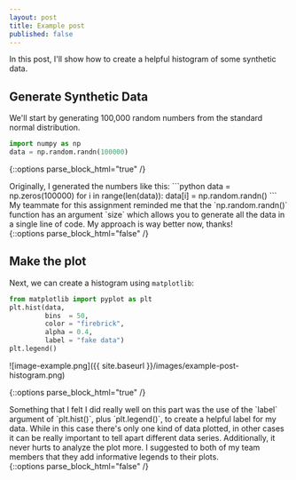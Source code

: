 ```yaml
---
layout: post
title: Example post
published: false
---
```


In this post, I'll show how to create a helpful histogram of some synthetic data. 

## Generate Synthetic Data

We'll start by generating 100,000 random numbers from the standard normal distribution. 

```python
import numpy as np
data = np.random.randn(100000) 
```

{::options parse_block_html="true" /}
<div class="got-help">
Originally, I generated the numbers like this: 
```python
data = np.zeros(100000)
for i in range(len(data)):
    data[i] = np.random.randn()
```
My teammate for this assignment reminded me that the `np.random.randn()` function has an argument `size` which allows you to generate all the data in a single line of code. My approach is way better now, thanks!
</div>
{::options parse_block_html="false" /}

## Make the plot 

Next, we can create a histogram using `matplotlib`: 

```python
from matplotlib import pyplot as plt
plt.hist(data, 
         bins  = 50, 
         color = "firebrick", 
         alpha = 0.4, 
         label = "fake data")
plt.legend()
```
![image-example.png]({{ site.baseurl }}/images/example-post-histogram.png)

{::options parse_block_html="true" /}
<div class="gave-help">
Something that I felt I did really well on this part was the use of the `label` argument of `plt.hist()`, plus `plt.legend()`, to create a helpful label for my data. While in this case there's only one kind of data plotted, in other cases it can be really important to tell apart different data series. Additionally, it never hurts to analyze the plot more. I suggested to both of my team members that they add informative legends to their plots. 
</div>
{::options parse_block_html="false" /}







